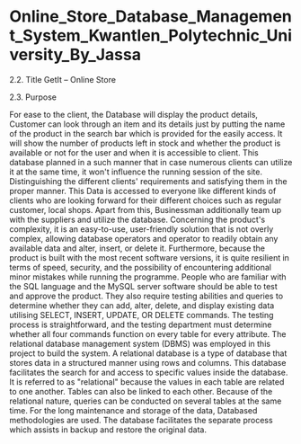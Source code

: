 # Online_Store_Database_Management_System_Kwantlen_Polytechnic_University_By_Jassa
2.2. Title
GetIt – Online Store

2.3. Purpose

For ease to the client, the Database will display the product details, Customer can look
through an item and its details just by putting the name of the product in the search bar
which is provided for the easily access. It will show the number of products left in stock
and whether the product is available or not for the user and when it is accessible to client.
This database planned in a such manner that in case numerous clients can utilize it at the
same time, it won't influence the running session of the site. Distinguishing the different
clients' requirements and satisfying them in the proper manner.
This Data is accessed to everyone like different kinds of clients who are looking forward
for their different choices such as regular customer, local shops. Apart from this,
Businessman additionally team up with the suppliers and utilize the database.
Concerning the product's complexity, it is an easy-to-use, user-friendly solution that is not
overly complex, allowing database operators and operator to readily obtain any available
data and alter, insert, or delete it. Furthermore, because the product is built with the most
recent software versions, it is quite resilient in terms of speed, security, and the possibility
of encountering additional minor mistakes while running the programme.
People who are familiar with the SQL language and the MySQL server software should
be able to test and approve the product. They also require testing abilities and queries to
determine whether they can add, alter, delete, and display existing data utilising SELECT,
INSERT, UPDATE, OR DELETE commands. The testing process is straightforward, and
the testing department must determine whether all four commands function on every
table for every attribute.
The relational database management system (DBMS) was employed in this project to build
the system. A relational database is a type of database that stores data in a structured
manner using rows and columns. This database facilitates the search for and access to
specific values inside the database. It is referred to as "relational" because the values in
each table are related to one another. Tables can also be linked to each other. Because of
the relational nature, queries can be conducted on several tables at the same time. For the
long maintenance and storage of the data, Databased methodologies are used. The database facilitates the separate process which assists in backup and restore the original data.
